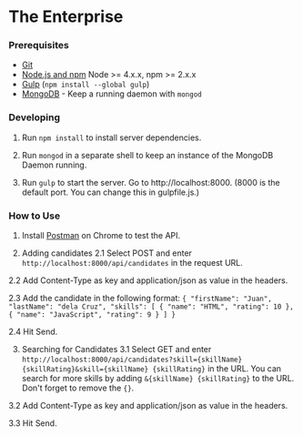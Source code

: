 # The Enterprise

### Prerequisites

- [Git](https://git-scm.com/)
- [Node.js and npm](nodejs.org) Node >= 4.x.x, npm >= 2.x.x
- [Gulp](http://gulpjs.com/) (`npm install --global gulp`)
- [MongoDB](https://www.mongodb.org/) - Keep a running daemon with `mongod`

### Developing
1. Run `npm install` to install server dependencies.

2. Run `mongod` in a separate shell to keep an instance of the MongoDB Daemon running.

3. Run `gulp` to start the server. Go to http://localhost:8000. (8000 is the default port. You can change this in gulpfile.js.)

### How to Use
1. Install [Postman](https://chrome.google.com/webstore/detail/postman/fhbjgbiflinjbdggehcddcbncdddomop?hl=en) on Chrome to test the API.

2. Adding candidates
  2.1 Select POST and enter `http://localhost:8000/api/candidates` in the request URL.
  
  2.2 Add Content-Type as key and application/json as value in the headers.
  
  2.3 Add the candidate in the following format:
    ```
    {
      "firstName": "Juan",
      "lastName": "dela Cruz",
      "skills": [
        { "name": "HTML", "rating": 10 },
        { "name": "JavaScript", "rating": 9 }
      ]
    }
    ```
    
  2.4 Hit Send.
  
3. Searching for Candidates
  3.1 Select GET and enter `http://localhost:8000/api/candidates?skill={skillName} {skillRating}&skill={skillName} {skillRating}` in the URL. You can search for more skills by adding `&{skillName} {skillRating}` to the URL. Don't forget to remove the `{}`.
  
  3.2 Add Content-Type as key and application/json as value in the headers.
  
  3.3 Hit Send.
